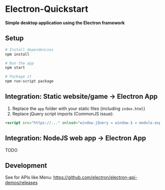 # Electron-Quickstart
**Simple desktop application using the Electron framework**

## Setup
```bash
# Install dependencies
npm install

# Run the app
npm start

# Package it
npm run-script package
```

## Integration: Static website/game -> Electron App
1. Replace the `app` folder with your static files (including `index.html`)
2. Replace jQuery script imports (CommonJS issue):
```html
<script src="https://..." onload="window.jQuery = window.$ = module.exports;"></script>
```

## Integration: NodeJS web app -> Electron App
TODO

## Development
See for APIs like Menu: https://github.com/electron/electron-api-demos/releases

